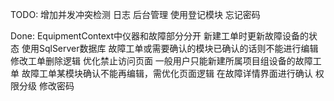 ﻿
TODO:
增加并发冲突检测
日志
后台管理
使用登记模块
忘记密码

Done:
EquipmentContext中仪器和故障部分分开
新建工单时更新故障设备的状态
使用SqlServer数据库
故障工单或需要确认的模块已确认的话则不能进行编辑
修改工单删除逻辑
优化禁止访问页面
一般用户只能新建所属项目组设备的故障工单
故障工单某模块确认不能再编辑，需优化页面逻辑
在故障详情界面进行确认
权限分级
修改密码